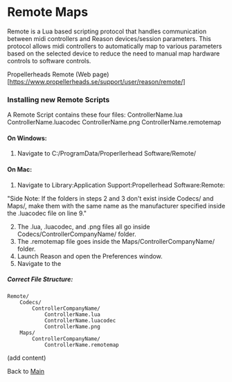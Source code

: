 # Remote Maps


Remote is a Lua based scripting protocol that handles communication between midi controllers and Reason devices/session parameters. This protocol allows midi controllers to automatically map to various parameters based on the selected device to reduce the need to manual map hardware controls to software controls.

Propellerheads Remote (Web page)[https://www.propellerheads.se/support/user/reason/remote/]

### Installing new Remote Scripts

A Remote Script contains these four files:
    ControllerName.lua
    ControllerName.luacodec
    ControllerName.png
    ControllerName.remotemap

#### On Windows:
1. Navigate to C:/ProgramData/Properllerhead Software/Remote/

#### On Mac:
1. Navigate to Library:Application Support:Propellerhead Software:Remote:


"Side Note: If the folders in steps 2 and 3 don't exist inside Codecs/ and Maps/, make them with the same name as the manufacturer specified inside the .luacodec file on line 9."

2. The .lua, .luacodec, and .png files all go inside Codecs/ControllerCompanyName/ folder. 
3. The .remotemap file goes inside the Maps/ControllerCompanyName/ folder.
4. Launch Reason and open the Preferences window.
5. Navigate to the 

##### Correct File Structure:
    Remote/
        Codecs/
            ControllerCompanyName/
                ControllerName.lua
                ControllerName.luacodec
                ControllerName.png
        Maps/
            ControllerCompanyName/
                ControllerName.remotemap

(add content)

Back to [Main](https://github.com/JGuzak/MidiControllers)